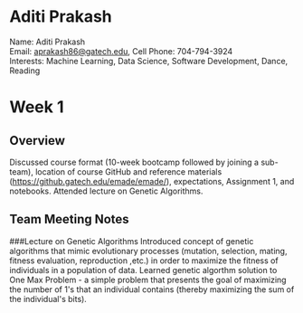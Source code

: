 # Aditi Prakash
Name: Aditi Prakash  
Email: aprakash86@gatech.edu, Cell Phone: 704-794-3924  
Interests: Machine Learning, Data Science, Software Development, Dance, Reading

# Week 1
## Overview
Discussed course format (10-week bootcamp followed by joining a sub-team), location of course GitHub and reference materials (https://github.gatech.edu/emade/emade/), expectations, Assignment 1, and notebooks. Attended lecture on Genetic Algorithms.

## Team Meeting Notes
###Lecture on Genetic Algorithms
Introduced concept of genetic algorithms that mimic evolutionary processes (mutation, selection, mating, fitness evaluation, reproduction ,etc.) in order to maximize the fitness of individuals in a population of data. Learned genetic algorthm solution to One Max Problem - a simple problem that presents the goal of maximizing the number of 1's that an individual contains (thereby maximizing the sum of the individual's bits). 
